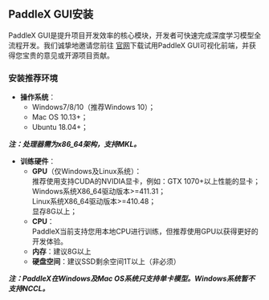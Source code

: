## PaddleX GUI安装

 PaddleX GUI是提升项目开发效率的核心模块，开发者可快速完成深度学习模型全流程开发。我们诚挚地邀请您前往 [官网](https://www.paddlepaddle.org.cn/paddle/paddleX)下载试用PaddleX GUI可视化前端，并获得您宝贵的意见或开源项目贡献。



### 安装推荐环境

* **操作系统**：
  * Windows7/8/10（推荐Windows 10）；
  * Mac OS 10.13+；
  * Ubuntu 18.04+；

***注：处理器需为x86_64架构，支持MKL。***

* **训练硬件**：  
  * **GPU**（仅Windows及Linux系统）：  
    推荐使用支持CUDA的NVIDIA显卡，例如：GTX 1070+以上性能的显卡；  
    Windows系统X86_64驱动版本>=411.31；  
    Linux系统X86_64驱动版本>=410.48；  
    显存8G以上；  
  * **CPU**：  
    PaddleX当前支持您用本地CPU进行训练，但推荐使用GPU以获得更好的开发体验。
  * **内存**：建议8G以上  
  * **硬盘空间**：建议SSD剩余空间1T以上（非必须）  

***注：PaddleX在Windows及Mac OS系统只支持单卡模型。Windows系统暂不支持NCCL。***

